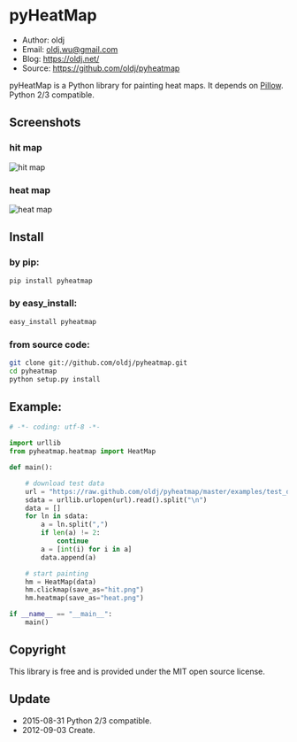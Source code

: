 # pyHeatMap

 * Author: oldj
 * Email: oldj.wu@gmail.com
 * Blog: https://oldj.net/
 * Source: https://github.com/oldj/pyheatmap


pyHeatMap is a Python library for painting heat maps. It depends on [Pillow](https://python-pillow.github.io/).
Python 2/3 compatible.


## Screenshots

### hit map

![hit map](https://raw.github.com/oldj/pyheatmap/master/examples/hit.png)

### heat map

![heat map](https://raw.github.com/oldj/pyheatmap/master/examples/heat.png)


## Install

### by pip:

```bash
pip install pyheatmap
```

### by easy_install:

```bash
easy_install pyheatmap
```


### from source code:

```bash
git clone git://github.com/oldj/pyheatmap.git
cd pyheatmap
python setup.py install
```


## Example:

```python
# -*- coding: utf-8 -*-

import urllib
from pyheatmap.heatmap import HeatMap

def main():

    # download test data
    url = "https://raw.github.com/oldj/pyheatmap/master/examples/test_data.txt"
    sdata = urllib.urlopen(url).read().split("\n")
    data = []
    for ln in sdata:
        a = ln.split(",")
        if len(a) != 2:
            continue
        a = [int(i) for i in a]
        data.append(a)

    # start painting
    hm = HeatMap(data)
    hm.clickmap(save_as="hit.png")
    hm.heatmap(save_as="heat.png")

if __name__ == "__main__":
    main()
```


## Copyright

 This library is free and is provided under the MIT open source license.


## Update

 - 2015-08-31 Python 2/3 compatible.
 - 2012-09-03 Create.



